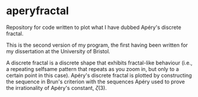 # aperyfractal
Repository for code written to plot what I have dubbed Apéry's discrete fractal.

This is the second version of my program, the first having been written for my dissertation at the University of Bristol.

A discrete fractal is a discrete shape that exhibits fractal-like behaviour (i.e., a repeating selfsame pattern that repeats as you zoom in, but only to a certain point in this case). Apéry's discrete fractal is plotted by constructing the sequence in Brun's criterion with the sequences Apéry used to prove the irrationality of Apéry's constant, $\zeta(3)$.
